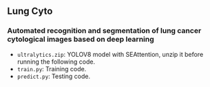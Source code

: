 ## Lung Cyto

### **Automated recognition and segmentation of lung cancer cytological images based on deep learning**

*   `ultralytics.zip`: YOLOV8 model with SEAttention, unzip it before running the following code.
*   `train.py`: Training code.
*   `predict.py`: Testing code.

